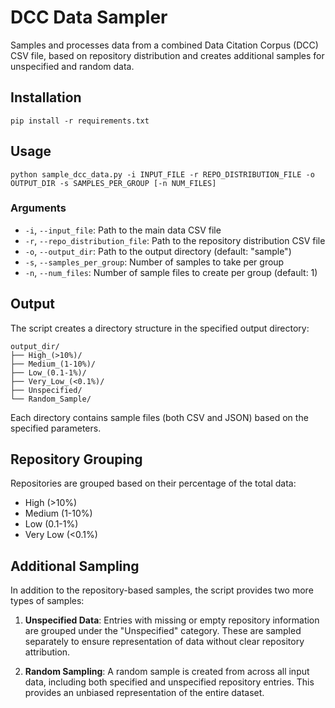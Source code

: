 # DCC Data Sampler

Samples and processes data from a combined Data Citation Corpus (DCC) CSV file, based on repository distribution and creates additional samples for unspecified and random data.

## Installation

```
pip install -r requirements.txt
```

## Usage

```
python sample_dcc_data.py -i INPUT_FILE -r REPO_DISTRIBUTION_FILE -o OUTPUT_DIR -s SAMPLES_PER_GROUP [-n NUM_FILES]
```

### Arguments

- `-i`, `--input_file`: Path to the main data CSV file
- `-r`, `--repo_distribution_file`: Path to the repository distribution CSV file
- `-o`, `--output_dir`: Path to the output directory (default: "sample")
- `-s`, `--samples_per_group`: Number of samples to take per group
- `-n`, `--num_files`: Number of sample files to create per group (default: 1)

## Output

The script creates a directory structure in the specified output directory:

```
output_dir/
├── High_(>10%)/
├── Medium_(1-10%)/
├── Low_(0.1-1%)/
├── Very_Low_(<0.1%)/
├── Unspecified/
└── Random_Sample/
```

Each directory contains sample files (both CSV and JSON) based on the specified parameters.

## Repository Grouping

Repositories are grouped based on their percentage of the total data:

- High (>10%)
- Medium (1-10%)
- Low (0.1-1%)
- Very Low (<0.1%)

## Additional Sampling

In addition to the repository-based samples, the script provides two more types of samples:

1. **Unspecified Data**: Entries with missing or empty repository information are grouped under the "Unspecified" category. These are sampled separately to ensure representation of data without clear repository attribution.

2. **Random Sampling**: A random sample is created from across all input data, including both specified and unspecified repository entries. This provides an unbiased representation of the entire dataset.
